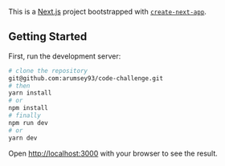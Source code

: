 This is a [Next.js](https://nextjs.org/) project bootstrapped with [`create-next-app`](https://github.com/vercel/next.js/tree/canary/packages/create-next-app).

## Getting Started

First, run the development server:

```bash
# clone the repository
git@github.com:arumsey93/code-challenge.git
# then
yarn install
# or
npm install
# finally
npm run dev
# or
yarn dev
```

Open [http://localhost:3000](http://localhost:3000) with your browser to see the result.
